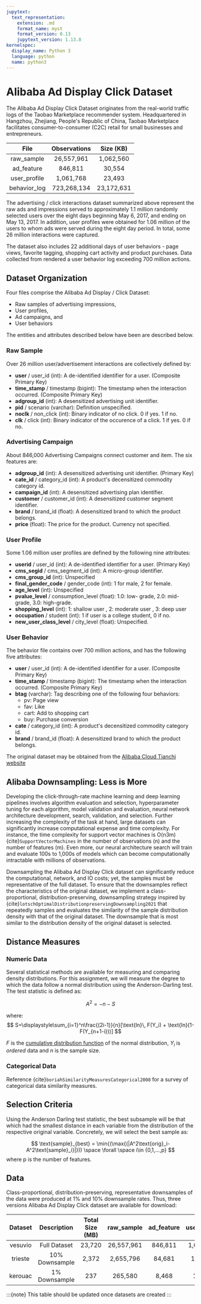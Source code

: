 ```yaml
---
jupytext:
  text_representation:
    extension: .md
    format_name: myst
    format_version: 0.13
    jupytext_version: 1.13.8
kernelspec:
  display_name: Python 3
  language: python
  name: python3
---
```


# Alibaba Ad Display Click Dataset
The Alibaba Ad Display Click Dataset originates from the real-world traffic logs of the Taobao Marketplace recommender system. Headquartered in Hangzhou, Zhejiang, People's Republic of China, Taobao Marketplace facilitates consumer-to-consumer (C2C) retail for small businesses and entrepreneurs.



|      File      |                Observations               |                  Size (KB)                 |
|:--------------:|:-----------------------------------------:|:------------------------------------------:|
|   raw_sample   |                              26,557,961   |                                 1,062,560  |
|   ad_feature   |                                  846,811  |                                    30,554  |
|  user_profile  |                               1,061,768   |                                    23,493  |
|  behavior_log  |                            723,268,134    |                               23,172,631   |

The advertising / click interactions dataset summarized above represent the raw ads and impressions served to approximately 1.1 million randomly selected users over the eight days beginning May 6, 2017, and ending on May 13, 2017. In addition, user profiles were obtained for 1.06 million of the users to whom ads were served during the eight day period. In total, some 26 million interactions were captured.

The dataset also includes 22 additional days of user behaviors - page views, favorite tagging, shopping cart activity and product purchases. Data collected from rendered a user behavior log exceeding 700 million actions.

## Dataset Organization
Four files comprise the Alibaba Ad Display / Click Dataset:
- Raw samples of advertising impressions,
- User profiles,
- Ad campaigns, and
- User behaviors

The entities and attributes described below have been  are described below.

### Raw Sample
Over 26 million user/advertisement interactions are collectively defined by:

- **user** / user_id (int): A de-identified identifier for a user. (Composite Primary Key)
- **time_stamp** / timestamp (bigint): The timestamp when the interaction occurred. (Composite Primary Key)
- **adgroup_id** (int): A desensitized advertising unit identifier.
- **pid** / scenario (varchar): Definition unspecified.
- **noclk** / non_click (int): Binary indicator of no click. 0 if yes. 1 if no.
- **clk** / click (int): Binary indicator of the occurence of a click. 1 if yes. 0 if no.

### Advertising Campaign
About 846,000 Advertising Campaigns connect customer and item. The six features are:

- **adgroup_id** (int): A desensitized advertising unit identifier. (Primary Key)
- **cate_id** / category_id (int): A product's decensitized commodity category id.
- **campaign_id** (int): A desensitized advertising plan identifier.
- **customer** / customer_id (int): A desensitized customer segment identifier.
- **brand** / brand_id (float): A desensitized brand to which the product belongs.
- **price** (float): The price for the product. Currency not specified.

### User Profile
Some 1.06 million user profiles are defined by the following nine attributes:

- **userid** / user_id (int): A de-identified identifier for a user. (Primary Key)
- **cms_segid** / cms_segment_id (int): A micro-group identifier.
- **cms_group_id** (int): Unspecified
- **final_gender_code** / gender_code (int): 1 for male, 2 for female.
- **age_level** (int): Unspecified
- **pvalue_level** / consumption_level (float): 1.0: low- grade, 2.0: mid-grade, 3.0: high-grade.
- **shopping_level** (int): 1: shallow user , 2: moderate user , 3: deep user
- **occupation** / student (int): 1 if user is a college student, 0 if no.
- **new_user_class_level** / city_level (float): Unspecified.

### User Behavior
The behavior file contains over 700 million actions, and has the following five attributes:

- **user** / user_id (int): A de-identified identifier for a user. (Composite Primary Key)
- **time_stamp** / timestamp (bigint): The timestamp when the interaction occurred. (Composite Primary Key)
- **btag** (varchar): Tag describing one of the following four behaviors:
  - pv: Page view
  - fav: Like
  - cart: Add to shopping cart
  - buy: Purchase conversion
- **cate** / category_id (int): A product's decensitized commodity category id.
- **brand** / brand_id (float): A desensitized brand to which the product belongs.

The original dataset may be obtained from the [Alibaba Cloud Tianchi website](https://tianchi.aliyun.com/dataset/dataDetail?dataId=56&userId=1)

## Alibaba Downsampling: Less is More
Developing the click-through-rate machine learning and deep learning pipelines involves algorithm evaluation and selection, hyperparameter tuning for each algorithm, model validation and evaluation, neural network architecture development, search, validation, and selection. Further increasing the complexity of the task at hand, large datasets can significantly increase computational expense and time complexity. For instance, the time complexity for support vector machines is O(n3m) {cite}`SupportVectorMachines` in the number of observations (n) and the number of features (m). Even more, our neural architecture search will train and evaluate 100s to 1,000s of models which can become computationally intractable with millions of observations.

Downsampling the Alibaba Ad Display Click dataset can significantly reduce the computational, network, and IO costs; yet, the samples must be representative of the full dataset. To ensure that the downsamples reflect the characteristics of the original dataset, we implement a class-proportional, distribution-preserving, downsampling strategy inspired by {cite}`lotschOptimalDistributionpreservingDownsampling2021` that repeatedly samples and evaluates the similarity of the sample distribution density with that of the original dataset. The downsample that is most similar to the distribution density of the original dataset is selected.

## Distance Measures
### Numeric Data
Several statistical methods are available for measuring and comparing density distributions. For this assignment, we will measure the degree to which the data follow a normal distribution using the Anderson-Darling test. The test statistic is defined as:

$$A^2=-n-S$$

where:
$$
S=\displaystyle\sum_{i=1}^n\frac{(2i-1)}{n}[\text{ln}\, F(Y_i) + \text{ln}(1-F(Y_{n+1-i}))]
$$

$F$ is the [cumulative distribution function](https://en.wikipedia.org/wiki/Cumulative_distribution_function) of the normal distribution, $Y_i$ is *ordered* data and $n$ is the sample size.

### Categorical Data
Reference {cite}`boriahSimilarityMeasuresCategorical2008` for a survey of categorical data similarity measures.

## Selection Criteria
Using the Anderson Darling test statistic, the best subsample will be that which had the smallest distance in each variable from the distribution of the respective original variable. Concretely, we will select the best sample as:

$$
\text{sample}_{best} = \min{(\max{(|A^2\text{orig}_i-A^2\text{sample}_i}|})) \space \forall \space i\in {0,1,...,p}
$$
where p is the number of features.


## Data
Class-proportional, distribution-preserving, representative downsamples of the data were produced at 1% and 10% downsample rates. Thus, three versions Alibaba Ad Display Click dataset are available for download:


|  Dataset  |    Description   |                   Total Size (MB)                  |       raw_sample      |       ad_feature      |      user_profile      |      behavior_log     |
|:---------:|:----------------:|:--------------------------------------------------:|:---------------------:|:---------------------:|:----------------------:|:---------------------:|
|  vesuvio  |   Full Dataset   |                                          23,720    |          26,557,961   |             846,811   |            1,061,768   |         723,268,134   |
|  trieste  |  10% Downsample  |                                          2,372     |           2,655,796   |              84,681   |               106,177  |           72,326,813  |
|  kerouac  |   1% Downsample  |                                               237  |              265,580  |                8,468  |                10,618  |            7,232,681  |

:::{note}
This table should be updated once datasets are created
:::